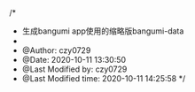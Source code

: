/*
 * 生成bangumi app使用的缩略版bangumi-data
 *
 * @Author: czy0729
 * @Date: 2020-10-11 13:30:50
 * @Last Modified by: czy0729
 * @Last Modified time: 2020-10-11 14:25:58
 */

